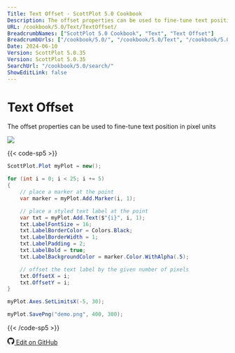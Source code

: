 ```yaml
---
Title: Text Offset - ScottPlot 5.0 Cookbook
Description: The offset properties can be used to fine-tune text position in pixel units
URL: /cookbook/5.0/Text/TextOffset/
BreadcrumbNames: ["ScottPlot 5.0 Cookbook", "Text", "Text Offset"]
BreadcrumbUrls: ["/cookbook/5.0/", "/cookbook/5.0/Text", "/cookbook/5.0/Text/TextOffset"]
Date: 2024-06-10
Version: ScottPlot 5.0.35
Version: ScottPlot 5.0.35
SearchUrl: "/cookbook/5.0/search/"
ShowEditLink: false
---
```


# Text Offset


The offset properties can be used to fine-tune text position in pixel units

[![](/cookbook/5.0/images/TextOffset.png?240610190353)](/cookbook/5.0/images/TextOffset.png?240610190353)

{{< code-sp5 >}}

```cs
ScottPlot.Plot myPlot = new();

for (int i = 0; i < 25; i += 5)
{
    // place a marker at the point
    var marker = myPlot.Add.Marker(i, 1);

    // place a styled text label at the point
    var txt = myPlot.Add.Text($"{i}", i, 1);
    txt.LabelFontSize = 16;
    txt.LabelBorderColor = Colors.Black;
    txt.LabelBorderWidth = 1;
    txt.LabelPadding = 2;
    txt.LabelBold = true;
    txt.LabelBackgroundColor = marker.Color.WithAlpha(.5);

    // offset the text label by the given number of pixels
    txt.OffsetX = i;
    txt.OffsetY = i;
}

myPlot.Axes.SetLimitsX(-5, 30);

myPlot.SavePng("demo.png", 400, 300);

```

{{< /code-sp5 >}}

<a href='https://github.com/ScottPlot/ScottPlot/blob/main/src/ScottPlot5/ScottPlot5%20Cookbook/Recipes/PlotTypes/Text.cs'><svg xmlns="http://www.w3.org/2000/svg" width="16" height="16" fill="currentColor" class="mb-1 bi bi-github" viewBox="0 0 16 16">
  <path d="M8 0C3.58 0 0 3.58 0 8c0 3.54 2.29 6.53 5.47 7.59.4.07.55-.17.55-.38 0-.19-.01-.82-.01-1.49-2.01.37-2.53-.49-2.69-.94-.09-.23-.48-.94-.82-1.13-.28-.15-.68-.52-.01-.53.63-.01 1.08.58 1.23.82.72 1.21 1.87.87 2.33.66.07-.52.28-.87.51-1.07-1.78-.2-3.64-.89-3.64-3.95 0-.87.31-1.59.82-2.15-.08-.2-.36-1.02.08-2.12 0 0 .67-.21 2.2.82.64-.18 1.32-.27 2-.27s1.36.09 2 .27c1.53-1.04 2.2-.82 2.2-.82.44 1.1.16 1.92.08 2.12.51.56.82 1.27.82 2.15 0 3.07-1.87 3.75-3.65 3.95.29.25.54.73.54 1.48 0 1.07-.01 1.93-.01 2.2 0 .21.15.46.55.38A8.01 8.01 0 0 0 16 8c0-4.42-3.58-8-8-8"/>
</svg> Edit on GitHub</a>

